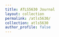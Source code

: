 ```yaml
---
title: ATLS5630 Journal
layout: collection
permalink: /atls5630/
collection: atls5630
author_profile: false
---
```

